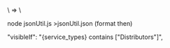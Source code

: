 \ => \\

node jsonUtil.js >jsonUtil.json
(format then)


"visibleIf": "{service_types} contains [\"Distributors\"]",
